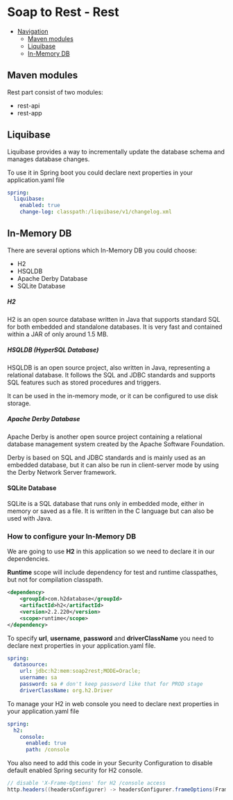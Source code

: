# Soap to Rest - Rest

<!-- TOC -->

- [Navigation](#markdown-navigation)
    - [Maven modules](#Maven-modules)
    - [Liquibase](#Liquibase)
    - [In-Memory DB](#In-Memory-DB)
  
<!-- /TOC -->

## Maven modules
Rest part consist of two modules:
* rest-api
* rest-app

## Liquibase
Liquibase provides a way to incrementally update the database schema and manages database changes.

To use it in Spring boot you could declare next properties in your application.yaml file
```yaml
spring:
  liquibase:
    enabled: true
    change-log: classpath:/liquibase/v1/changelog.xml
```

## In-Memory DB
There are several options which In-Memory DB you could choose:
<ul>
    <li>H2</li>
    <li>HSQLDB</li>
    <li>Apache Derby Database</li>
    <li>SQLite Database</li>
</ul>

##### H2
H2 is an open source database written in Java that supports standard SQL for both embedded and standalone databases. It is very fast and contained within a JAR of only around 1.5 MB.
##### HSQLDB (HyperSQL Database)
HSQLDB is an open source project, also written in Java, representing a relational database. It follows the SQL and JDBC standards and supports SQL features such as stored procedures and triggers.

It can be used in the in-memory mode, or it can be configured to use disk storage.
##### Apache Derby Database
Apache Derby is another open source project containing a relational database management system created by the Apache Software Foundation.

Derby is based on SQL and JDBC standards and is mainly used as an embedded database, but it can also be run in client-server mode by using the Derby Network Server framework.
#### SQLite Database
SQLite is a SQL database that runs only in embedded mode, either in memory or saved as a file. It is written in the C language but can also be used with Java.

### How to configure your In-Memory DB
We are going to use <b>H2</b> in this application so we need to declare it in our dependencies.

<b>Runtime</b> scope will include dependency for test and runtime classpathes, but not for compilation classpath.
```xml
<dependency>
    <groupId>com.h2database</groupId>
    <artifactId>h2</artifactId>
    <version>2.2.220</version>
    <scope>runtime</scope>
</dependency>
```

To specify <b>url</b>, <b>username</b>, <b>password</b> and <b>driverClassName</b> you need to declare next properties in your application.yaml file.

```yaml
spring:
  datasource:
    url: jdbc:h2:mem:soap2rest;MODE=Oracle;
    username: sa
    password: sa # don't keep password like that for PROD stage
    driverClassName: org.h2.Driver
```

To manage your H2 in web console you need to declare next properties in your application.yaml file
```yaml
spring:
  h2:
    console:
      enabled: true
      path: /console
```

You also need to add this code in your Security Configuration to disable default enabled Spring security for H2 console.
```java
// disable 'X-Frame-Options' for H2 /console access
http.headers((headersConfigurer) -> headersConfigurer.frameOptions(FrameOptionsConfig::disable));
```